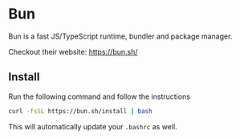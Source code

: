 # Bun
Bun is a fast JS/TypeScript runtime, bundler and package manager.

Checkout their website: https://bun.sh/

## Install
Run the following command and follow the instructions
```bash
curl -fsSL https://bun.sh/install | bash
```

This will automatically update your `.bashrc` as well.
